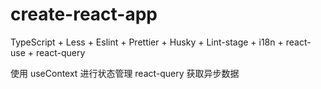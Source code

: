 # create-react-app

<div>
  <p1>TypeScript + Less + Eslint + Prettier + Husky + Lint-stage + i18n + react-use + react-query</p1>

<p2>使用 useContext 进行状态管理 react-query 获取异步数据</p2>

</div>
